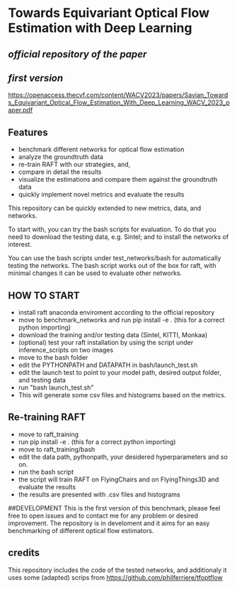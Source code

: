 # Towards Equivariant Optical Flow Estimation with Deep Learning
## _official repository of the paper_
## _first version_
https://openaccess.thecvf.com/content/WACV2023/papers/Savian_Towards_Equivariant_Optical_Flow_Estimation_With_Deep_Learning_WACV_2023_paper.pdf

## Features

- benchmark different networks for optical flow estimation
- analyze the groundtruth data
- re-train RAFT with our strategies, and,
- compare in detail the results
- visualize the estimations and compare them against the groundtruth data
- quickly implement novel metrics and evaluate the results

This repository can be quickly extended to new metrics, data, and networks.

To start with, you can try the bash scripts for evaluation. 
To do that you need to download the testing data, e.g. Sintel; and to install the networks of interest.

You can use the bash scripts under test_networks/bash for automatically testing the networks. The bash script works out of the box for raft, with minimal changes it can be used to evaluate other networks.

## HOW TO START
- install raft anaconda enviroment according to the official repository
- move to benchmark_networks and run pip install -e . (this for a correct python importing)
- download the training and/or testing data (Sintel, KITTI, Monkaa)
- (optional) test your raft installation by using the script under inference_scripts on two images
- move to the bash folder
- edit the PYTHONPATH and DATAPATH in bash/launch_test.sh
- edit the launch test to point to your model path, desired output folder, and testing data
-  run "bash launch_test.sh"
- This will generate some csv files and histograms based on the metrics.

## Re-training RAFT
- move to raft_training
- run pip install -e . (this for a correct python importing)
-  move to raft_training/bash
-  edit the data path, pythonpath, your desidered hyperparameters and so on.
-  run the bash script
-  the script will train RAFT on FlyingChairs and on FlyingThings3D and evaluate the results
-  the results are presented with .csv files and histograms

##DEVELOPMENT
This is the first version of this benchmark, please feel free to open issues and to contact me for any problem or desired improvement. The repository is in develoment and it aims for an easy benchmarking of different optical flow estimators.


## credits
This repository includes the code of the tested networks, and additionaly it uses some (adapted) scrips from https://github.com/philferriere/tfoptflow


